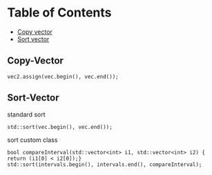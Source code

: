 Table of Contents
=================
  * [Copy vector](#Copy-Vector)
  * [Sort vector](#Sort-Vector)

## Copy-Vector
```
vec2.assign(vec.begin(), vec.end());
```

## Sort-Vector
standard sort 
```
std::sort(vec.begin(), vec.end());
```

sort custom class
```
bool compareInterval(std::vector<int> i1, std::vector<int> i2) { return (i1[0] < i2[0]);}
std::sort(intervals.begin(), intervals.end(), compareInterval);
```